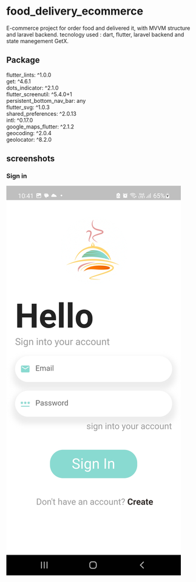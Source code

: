 # food_delivery_ecommerce

E-commerce project for order food and delivered it, with MVVM structure and laravel backend. tecnology used : dart, flutter, laravel backend and state manegement GetX.

## Package

flutter_lints: ^1.0.0 <br>
get: ^4.6.1<br>
dots_indicator: ^2.1.0<br>
flutter_screenutil: ^5.4.0+1<br>
persistent_bottom_nav_bar: any<br>
flutter_svg: ^1.0.3<br>
shared_preferences: ^2.0.13<br>
intl: ^0.17.0<br>
google_maps_flutter: ^2.1.2<br>
geocoding: ^2.0.4<br>
geolocator: ^8.2.0<br>

## screenshots
### Sign in
<img src="https://github.com/AbdoFaragAbdo/Food-Delivery-Flutter/blob/master/1.jpg"><img>


